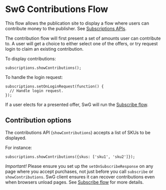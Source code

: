 <!---
Copyright 2018 The Subscribe with Google Authors. All Rights Reserved.

Licensed under the Apache License, Version 2.0 (the "License");
you may not use this file except in compliance with the License.
You may obtain a copy of the License at

     http://www.apache.org/licenses/LICENSE-2.0

Unless required by applicable law or agreed to in writing, software
distributed under the License is distributed on an "AS-IS" BASIS,
WITHOUT WARRANTIES OR CONDITIONS OF ANY KIND, either express or implied.
See the License for the specific language governing permissions and
limitations under the License.
-->

# SwG Contributions Flow

This flow allows the publication site to display a flow where users can contribute money to
the publisher. See [Subscriptions APIs](./core-apis.md).


The contribution flow will first present a set of amounts user can contribute to.
A user will get a choice to either select one of the offers, or try request login to claim an existing contribution.

To display contributions:

```
subscriptions.showContributions();
```

To handle the login request:

```
subscriptions.setOnLoginRequest(function() {
  // Handle login request.
});
```

If a user elects for a presented offer, SwG will run the [Subscribe flow](./subscribe-flow.md).


## Contribution options

The contributions API (`showContributions`) accepts a list of SKUs to be displayed.

For instance:

```
subscriptions.showContributions({skus: ['sku1', 'sku2']});
```

*Important!* Please ensure you set up the `setOnSubscribeResponse` on any page where you accept purchases, not just before you call `subscribe` or `showContributions`. SwG client ensures it can recover contributions even when browsers unload pages. See [Subscribe flow](./subscribe-flow.md) for more details.
